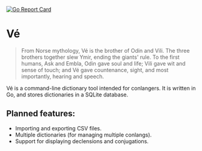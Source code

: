 [![Go Report Card](https://goreportcard.com/badge/github.com/vegberg/ve)](https://goreportcard.com/report/github.com/vegberg/ve)

# Vé
>From Norse mythology, Vé is the brother of Odin and Vili. The three brothers together slew Ymir, ending the giants' rule. To the first humans, Ask and Embla, Odin gave soul and life; Vili gave wit and sense of touch; and Vé gave countenance, sight, and most importantly, hearing and speech.

Vé is a command-line dictionary tool intended for conlangers. It is written in Go, and stores dictionaries in a SQLite database.

## Planned features:
- Importing and exporting CSV files.
- Multiple dictionaries (for managing multiple conlangs).
- Support for displaying declensions and conjugations.
